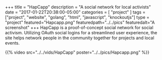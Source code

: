 +++
title = "HapCapp"
description = "A social network for local activists"
date = "2017-01-22T20:38:00-05:00"
categories = [
    "project"
]
tags = ["project", "website", "golang", "html", "javascript", "knockoutjs"]
type = "project"
featured="Hapcapp.png"
featuredpath="../../pics"
featuredalt="A screenshot"
+++ 
HapCapp is a proof-of-concept social network for social activism. Utilizing OAuth social logins for a streamlined user 
experience, the site helps network people in the community together for projects and local events.

{{% video src="../../vids/HapCapp" poster="../../pics/Hapcapp.png" %}}
